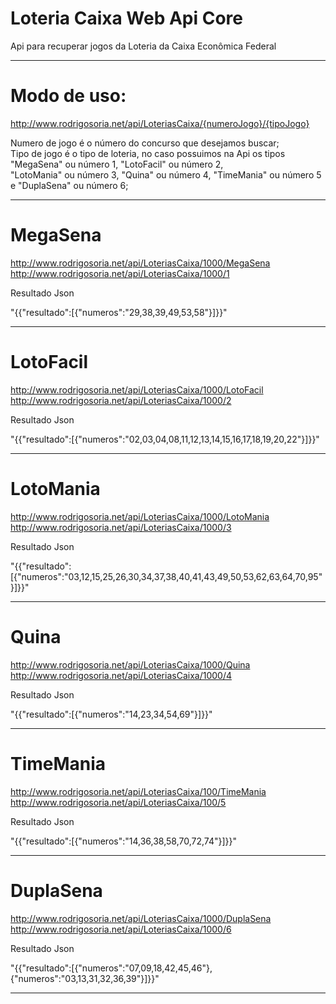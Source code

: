 # Loteria Caixa Web Api Core

Api para recuperar jogos da Loteria da Caixa Econômica Federal

----------------------------------------------------------------------------------------------------

# Modo de uso:

http://www.rodrigosoria.net/api/LoteriasCaixa/{numeroJogo}/{tipoJogo}

Numero de jogo é o número do concurso que desejamos buscar;<br>
Tipo de jogo é o tipo de loteria, no caso possuimos na Api os tipos "MegaSena" ou número 1, "LotoFacil" ou número 2,<br>
"LotoMania" ou número 3, "Quina" ou número 4, "TimeMania" ou número 5 e "DuplaSena" ou número 6;

----------------------------------------------------------------------------------------------------

# MegaSena

http://www.rodrigosoria.net/api/LoteriasCaixa/1000/MegaSena<br>
http://www.rodrigosoria.net/api/LoteriasCaixa/1000/1

Resultado Json<br>

"{{\"resultado\":[{\"numeros\":\"29,38,39,49,53,58\"}]}}"

----------------------------------------------------------------------------------------------------

# LotoFacil 

http://www.rodrigosoria.net/api/LoteriasCaixa/1000/LotoFacil<br>
http://www.rodrigosoria.net/api/LoteriasCaixa/1000/2

Resultado Json<br>

"{{\"resultado\":[{\"numeros\":\"02,03,04,08,11,12,13,14,15,16,17,18,19,20,22\"}]}}"

----------------------------------------------------------------------------------------------------

# LotoMania 

http://www.rodrigosoria.net/api/LoteriasCaixa/1000/LotoMania<br>
http://www.rodrigosoria.net/api/LoteriasCaixa/1000/3

Resultado Json<br>

"{{\"resultado\":[{\"numeros\":\"03,12,15,25,26,30,34,37,38,40,41,43,49,50,53,62,63,64,70,95\"}]}}"

----------------------------------------------------------------------------------------------------

# Quina 

http://www.rodrigosoria.net/api/LoteriasCaixa/1000/Quina<br>
http://www.rodrigosoria.net/api/LoteriasCaixa/1000/4

Resultado Json<br>

"{{\"resultado\":[{\"numeros\":\"14,23,34,54,69\"}]}}"

----------------------------------------------------------------------------------------------------

# TimeMania 

http://www.rodrigosoria.net/api/LoteriasCaixa/100/TimeMania<br>
http://www.rodrigosoria.net/api/LoteriasCaixa/100/5

Resultado Json<br>

"{{\"resultado\":[{\"numeros\":\"14,36,38,58,70,72,74\"}]}}"

----------------------------------------------------------------------------------------------------

# DuplaSena 

http://www.rodrigosoria.net/api/LoteriasCaixa/1000/DuplaSena<br>
http://www.rodrigosoria.net/api/LoteriasCaixa/1000/6

Resultado Json<br>

"{{\"resultado\":[{\"numeros\":\"07,09,18,42,45,46\"},{\"numeros\":\"03,13,31,32,36,39\"}]}}"

----------------------------------------------------------------------------------------------------
